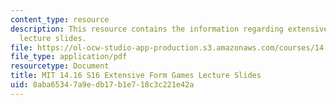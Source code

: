 ```yaml
---
content_type: resource
description: This resource contains the information regarding extensive form games
  lecture slides.
file: https://ol-ocw-studio-app-production.s3.amazonaws.com/courses/14-16-strategy-and-information-spring-2016/8aba65347a9edb17b1e718c3c221e42a_MIT14_16S16_Form_Games.pdf
file_type: application/pdf
resourcetype: Document
title: MIT 14.16 S16 Extensive Form Games Lecture Slides
uid: 8aba6534-7a9e-db17-b1e7-18c3c221e42a
---
```

